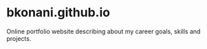 # bkonani.github.io
Online  portfolio website  describing about my career goals, skills and projects.
